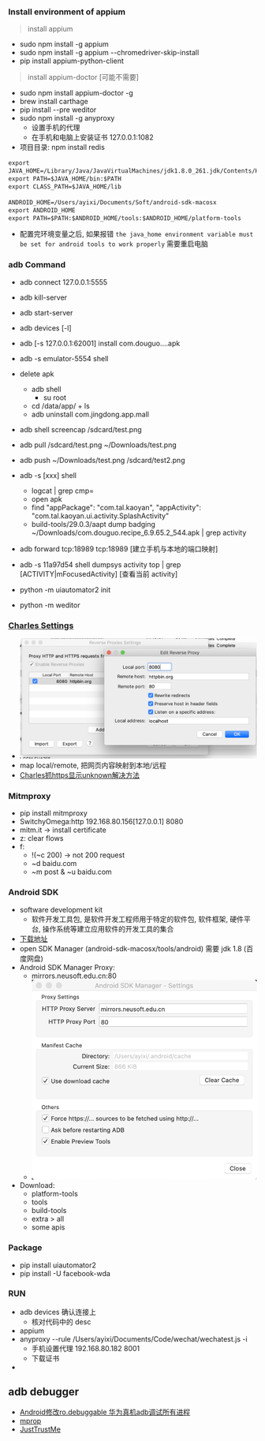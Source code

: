 ### Install environment of appium
> install appium
  - sudo npm install -g appium
  - sudo npm install -g appium --chromedriver-skip-install
  - pip install appium-python-client
> install appium-doctor [可能不需要]
  - sudo npm install appium-doctor -g
  - brew install carthage
- pip install --pre weditor
- sudo npm install -g anyproxy
  - 设置手机的代理
  - 在手机和电脑上安装证书 127.0.0.1:1082
- 项目目录: npm install redis


```shell
export JAVA_HOME=/Library/Java/JavaVirtualMachines/jdk1.8.0_261.jdk/Contents/Home
export PATH=$JAVA_HOME/bin:$PATH
export CLASS_PATH=$JAVA_HOME/lib

ANDROID_HOME=/Users/ayixi/Documents/Soft/android-sdk-macosx
export ANDROID_HOME
export PATH=$PATH:$ANDROID_HOME/tools:$ANDROID_HOME/platform-tools
```
- 配置完环境变量之后, 如果报错 `the java_home environment variable must be set for android tools to work properly` 需要重启电脑

### adb Command
- adb connect 127.0.0.1:5555
- adb kill-server
- adb start-server   

- adb devices [-l]
- adb [-s 127.0.0.1:62001] install com.douguo....apk
- adb -s emulator-5554 shell
- delete apk
  - adb shell
    - su root
  - cd /data/app/  + ls
  - adb uninstall com.jingdong.app.mall
- adb shell screencap /sdcard/test.png
- adb pull /sdcard/test.png ~/Downloads/test.png
- adb push ~/Downloads/test.png /sdcard/test2.png
- adb -s [xxx] shell
  - logcat | grep cmp= 
  - open apk
  - find "appPackage": "com.tal.kaoyan", "appActivity": "com.tal.kaoyan.ui.activity.SplashActivity"
  - build-tools/29.0.3/aapt dump badging ~/Downloads/com.douguo.recipe_6.9.65.2_544.apk | grep activity
- adb forward tcp:18989 tcp:18989 [建立手机与本地的端口映射]
- adb -s 11a97d54 shell dumpsys activity top | grep [ACTIVITY|mFocusedActivity] [查看当前 activity]

- python -m uiautomator2 init
- python -m weditor

### [Charles Settings](https://www.jianshu.com/p/73b134559c76)
- ![反向代理](Images/反向代理.png)
- map local/remote, 把网页内容映射到本地/远程
- [Charles抓https显示unknown解决方法](https://zhuanlan.zhihu.com/p/35498250)

### Mitmproxy
- pip install mitmproxy
- SwitchyOmega:http 192.168.80.156[127.0.0.1] 8080
- mitm.it -> install certificate
- z: clear flows
- f: 
  - !(~c 200) -> not 200 request
  - ~d baidu.com
  - ~m post & ~u baidu.com

### Android SDK
- software development kit
  - 软件开发工具包, 是软件开发工程师用于特定的软件包, 软件框架, 硬件平台, 操作系统等建立应用软件的开发工具的集合
- [下载地址](http://sdk.android-studio.org/)
- open SDK Manager (android-sdk-macosx/tools/android) 需要 jdk 1.8 (百度网盘)
- Android SDK Manager Proxy:
  - mirrors.neusoft.edu.cn:80
  - ![settings](Images/android%20sdk%20manager%20settings.png)
- Download:
  - platform-tools
  - tools
  - build-tools
  - extra > all
  - some apis

### Package
- pip install uiautomator2
- pip install -U facebook-wda

### RUN 
- adb devices 确认连接上
  - 核对代码中的 desc
- appium
- anyproxy --rule /Users/ayixi/Documents/Code/wechat/wechatest.js -i
  - 手机设置代理 192.168.80.182 8001
  - 下载证书
- 


## adb debugger
- [Android修改ro.debuggable 华为真机adb调试所有进程](https://www.renyiwei.com/archives/1704.html)
- [mprop](https://github.com/wpvsyou/mprop)
- [JustTrustMe](https://github.com/Fuzion24/JustTrustMe)